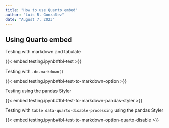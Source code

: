 ```yaml
---
title: "How to use Quarto embed"
author: "Luis R. Gonzalez"
date: "August 7, 2023"
---
```


## Using Quarto embed

Testing with markdown and tabulate

{{< embed testing.ipynb#tbl-test >}}

Testing with `.do.markdown()`

{{< embed testing.ipynb#tbl-test-to-markdown-option >}}

Testing using the pandas Styler

{{< embed testing.ipynb#tbl-test-to-markdown-pandas-styler >}}

Testing with `table data-quarto-disable-processing` using the pandas Styler

{{< embed testing.ipynb#tbl-test-to-markdown-option-quarto-disable >}}
